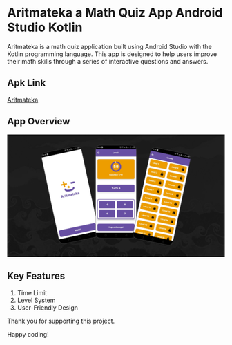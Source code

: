 # Aritmateka a Math Quiz App Android Studio Kotlin

Aritmateka is a math quiz application built using Android Studio with the Kotlin programming language. This app is designed to help users improve their math skills through a series of interactive questions and answers.

## Apk Link
[Aritmateka](https://drive.google.com/drive/folders/17zaZO0co7GRVR6TbK19In-HRnHUop5Hs?usp=sharing)

## App Overview

![Math Quiz App](screenshot/aritmateka_preview.png)

## Key Features

1. Time Limit
2. Level System
3. User-Friendly Design

Thank you for supporting this project.

Happy coding!

